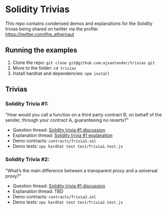 # Solidity Trivias

This repo contains condensed demos and explanations for the Solidity trivias being shared on twitter via the profile: https://twitter.com/the_ethernaut

## Running the examples

1) Clone the repo: `git clone git@github.com:ajsantander/trivias.git`
2) Move to the folder: `cd trivias`
3) Install hardhat and dependencies: `npm install`

## Trivias

### Solidity Trivia #1:

"How would you call a function on a third party contract B, on behalf of the sender, through your contract A, guaranteeing no reverts?"

* Question thread: [Solidity trivia #1 discussion](https://twitter.com/the_ethernaut/status/1442091740886880257?s=20)
* Explanation thread: [Solidity trivia #1 explanation](https://twitter.com/the_ethernaut/status/1447580216017231872?s=20)
* Demo contracts: `contracts/Trivia1.sol`
* Demo tests: `npx hardhat test test/Trivia1.test.js`

### Solidity Trivia #2:

"What’s the main difference between a transparent proxy and a universal proxy?"

* Question thread: [Solidity trivia #1 discussion](https://twitter.com/the_ethernaut/status/1442094655324098563)
* Explanation thread: TBD
* Demo contracts: `contracts/Trivia2.sol`
* Demo tests: `npx hardhat test test/Trivia2.test.js`

